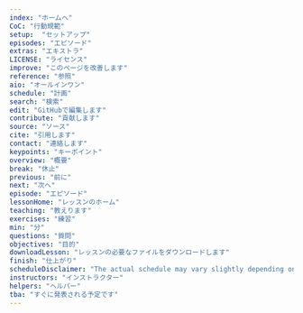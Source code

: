 ```yaml
---
index: "ホームへ"
CoC: "行動規範"
setup:  "セットアップ"
episodes: "エピソード"
extras: "エキストラ"
LICENSE: "ライセンス"
improve: "このページを改善します"
reference: "参照"
aio: "オールインワン"
schedule: "計画"
search: "検索"
edit: "GitHubで編集します"
contribute: "貢献します"
source: "ソース"
cite: "引用します"
contact: "連絡します"
keypoints: "キーポイント"
overview: "概要"
break: "休止"
previous: "前に"
next: "次へ"
episode: "エピソード"
lessonHome: "レッスンのホーム"
teaching: "教えります"
exercises: "練習"
min: "分"
questions: "質問"
objectives: "目的"
downloadLesson: "レッスンの必要なファイルをダウンロードします"
finish: "仕上がり"
scheduleDisclaimer: "The actual schedule may vary slightly depending on the topics and exercises chosen by the instructor."
instructors: "インストラクター"
helpers: "ヘルパー"
tba: "すぐに発表される予定です"
---
```

